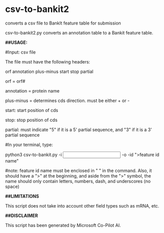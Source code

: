 # csv-to-bankit2
converts a csv file to BankIt feature table for submission

csv-to-bankit2.py converts an annotation table to a Bankit feature table.

**##USAGE:**

#Input: csv file

The file must have the following headers:

orf	annotation	plus-minus	start	stop	partial

orf = orf#

annotation = protein name

plus-minus = determines cds direction. must be either + or -

start: start position of cds

stop: stop position of cds

partial: must indicate "5" if it is a 5' partial sequence, and "3" if it is a 3' partial sequence

#In your terminal, type:

python3 csv-to-bankit.py -i <input filename> -o <output filename> -id ">feature id name"

#note: feature id name must be enclosed in " " in the command. Also, it should have a ">" at the beginning, and aside from the ">" symbol, the name should only contain letters, numbers, dash, and underscores (no space)

**##LIMITATIONS**

This script does not take into account other field types such as mRNA, etc. 

**##DISCLAIMER**

This script has been generated by Microsoft Co-Pilot AI.


